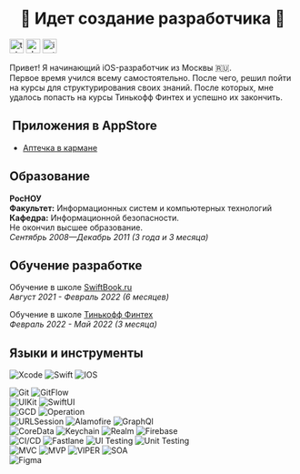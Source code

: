 <h1 align="Center">🚧 Идет создание разработчика 🚧</a></h1>

[<img src='https://cdn.jsdelivr.net/npm/simple-icons@3.0.1/icons/telegram.svg' alt='telegram' height='25'>](https://t.me/zyfun)  [<img src='https://cdn.jsdelivr.net/npm/simple-icons@3.0.1/icons/vk.svg' alt='vk' height='25'>](https://vk.com/zyfun)  [<img src='https://cdn.jsdelivr.net/npm/simple-icons@3.0.1/icons/instagram.svg' alt='instagram' height='25'>](https://www.instagram.com/zyfuns/) 

Привет! Я начинающий iOS-разработчик из Москвы 🇷🇺. <br/>
Первое время учился всему самостоятельно. После чего, решил пойти на курсы для структурирования своих знаний. После которых, мне удалось попасть на курсы Тинькофф Финтех и успешно их закончить. <br/>

##  Приложения в AppStore
- [Аптечка в кармане](https://apps.apple.com/ru/app/аптечка-в-кармане/id1611315301)

## Образование
**РосНОУ** <br/>
**Факультет:** Информационных систем и компьютерных технологий <br/>
**Кафедра:**  Информационной безопасности. <br/>
Не окончил высшее образование. <br/>
*Сентябрь 2008—Декабрь 2011 (3 года и 3 месяца)*

## Обучение разработке
Обучение в школе [SwiftBook.ru](https://swiftbook.ru) <br/>
*Август 2021 - Февраль 2022 (6 месяцев)*

Обучение в школе [Тинькофф Финтех](https://fintech.tinkoff.ru/study/fintech/ios/) <br/>
*Февраль 2022 - Май 2022 (3 месяца)*

## Языки и инструменты
  
  ![Xcode](https://img.shields.io/badge/Xcode-007ACC?style=for-the-badge&logo=Xcode&logoColor=white)  ![Swift](https://img.shields.io/badge/swift-F54A2A?style=for-the-badge&logo=swift&logoColor=white)  ![IOS](https://img.shields.io/badge/iOS-000000?style=for-the-badge&logo=ios&logoColor=white)
  
  ![Git](https://img.shields.io/badge/Git-90%25-brightgreen)
  ![GitFlow](https://img.shields.io/badge/GitFlow-90%25-brightgreen)
  <br/>
  ![UIKit](https://img.shields.io/badge/UIKit-70%25-green)
  ![SwiftUI](https://img.shields.io/badge/SwiftUI-5%25-red)
  <br/>
  ![GCD](https://img.shields.io/badge/GCD-50%25-yellowgreen)
  ![Operation](https://img.shields.io/badge/Operation-30%25-orange)
  <br/>
  ![URLSession](https://img.shields.io/badge/URLSession-40%25-yellow)
  ![Alamofire](https://img.shields.io/badge/Alamofire-15%25-red)
  ![GraphQl](https://img.shields.io/badge/GraphQl-30%25-orange)
  <br/>
  ![CoreData](https://img.shields.io/badge/CoreData-75%25-green)
  ![Keychain](https://img.shields.io/badge/Keychain-30%25-orange)
  ![Realm](https://img.shields.io/badge/Realm-30%25-orange)
  ![Firebase](https://img.shields.io/badge/Firebase-10%25-red)
  <br/>
  ![CI/CD](https://img.shields.io/badge/CI/CD-10%25-red)
  ![Fastlane](https://img.shields.io/badge/Fastlane-10%25-red) 
  ![UI Testing](https://img.shields.io/badge/UI_Testing-15%25-red)
  ![Unit Testing](https://img.shields.io/badge/Unit_Testing-20%25-orange) 
  <br/>
  ![MVC](https://img.shields.io/badge/MVC-70%25-green)
  ![MVP](https://img.shields.io/badge/MVP-70%25-green)
  ![VIPER](https://img.shields.io/badge/VIPER-75%25-green)
  ![SOA](https://img.shields.io/badge/SOA-70%25-green)
  <br/>
  ![Figma](https://img.shields.io/badge/Figma-30%25-orange)
  
  
  
<!--
**ZyFun/ZyFun** is a ✨ _special_ ✨ repository because its `README.md` (this file) appears on your GitHub profile.

Here are some ideas to get you started:

- 🔭 I’m currently working on ...
- 🌱 I’m currently learning ...
- 👯 I’m looking to collaborate on ...
- 🤔 I’m looking for help with ...
- 💬 Ask me about ...
- 📫 How to reach me: ...
- 😄 Pronouns: ...
- ⚡ Fun fact: ...
-->
